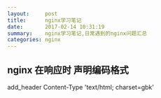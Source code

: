 ```yaml
---
layout:     post
title:      nginx学习笔记
date:       2017-02-14 10:31:19
summary:    nginx学习笔记,日常遇到的nginx问题汇总
categories: nginx 
---
```


## nginx 在响应时 声明编码格式
add_header Content-Type 'text/html; charset=gbk'
